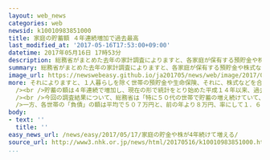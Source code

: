 ```yaml
---
layout: web_news
categories: web
newsid: k10010983851000
title: 家庭の貯蓄額 ４年連続増加で過去最高
last_modified_at: '2017-05-16T17:53:00+09:00'
datetime: 2017年05月16日 17時53分
description: 総務省がまとめた去年の家計調査によりますと、各家庭が保有する預貯金や株式などの貯蓄の額は平均で１８２０万円と、老後への不安などを背景に４年連続で増加し、過去最高を更新しました。
summary: 総務省がまとめた去年の家計調査によりますと、各家庭が保有する預貯金や株式などの貯蓄の額は平均で１８２０万円と、老後への不安などを背景に４年連続で増加し、過去最高を更新しました。
image_url: https://newswebeasy.github.io/ja201705/news/web/image/2017/05/17/k10010983851000.jpg
more: それによりますと、１人暮らしを除く世帯の預貯金や生命保険、それに、株式などを合わせた「貯蓄」の額は、去年１年間の平均で１８２０万円と、前の年より１５万円、率にして０．８％増えました。<br
  /><br />貯蓄の額は４年連続で増加し、現在の形で統計をとり始めた平成１４年以来、過去最高となりました。<br /><br />世帯主の年齢別に見ますと、４０歳未満の世帯では５７４万円と５．６％減少した一方、４０代は１０６５万円で４％増加し、５０代も１８０２万円で２．９％増加しました。６０代は２３１２万円で３．７％減少しましたが、７０代以上は２４４６万円で２．４％増加しました。<br
  /><br />今回の調査結果について、総務省は「特に５０代の世帯で貯蓄の増え続けていて、老後への不安を反映している可能性がある」と話しています。<br /><br
  />一方、各世帯の「負債」の額は平均で５０７万円と、前の年より８万円、率にして１．６％増えました。負債のおよそ９割は住宅ローンが占めていて、超低金利が続く中、若い世代を中心に住宅を購入する世帯が増えているということです。
body:
- text: ''
  title: ''
easy_news_url: /news/easy/2017/05/17/家庭の貯金や株が4年続けて増える/
source_url: http://www3.nhk.or.jp/news/html/20170516/k10010983851000.html?utm_int=nsearch_contents_search-items_001
...
```

